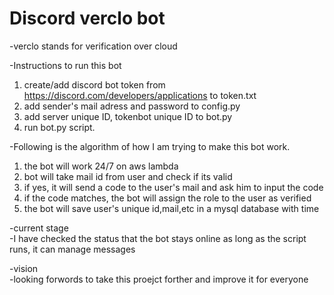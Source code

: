 # Discord verclo bot
-verclo stands for verification over cloud

-Instructions to run this bot  
1. create/add discord bot token from https://discord.com/developers/applications to token.txt  
2. add sender's mail adress and password to config.py 
3. add server unique ID, tokenbot unique ID to bot.py  
4. run bot.py script.

-Following is the algorithm of how I am trying to make this bot work.  
1. the bot will work 24/7 on aws lambda  
2. bot will take mail id from user and check if its valid  
3. if yes, it will send a code to the user's mail and ask him to input the code  
4. if the code matches, the bot will assign the role to the user as verified  
5. the bot will save user's unique id,mail,etc in a mysql database with time

-current stage  
-I have checked the status that the bot stays online as long as the script runs, it can manage messages

-vision  
-looking forwords to take this proejct forther and improve it for everyone
